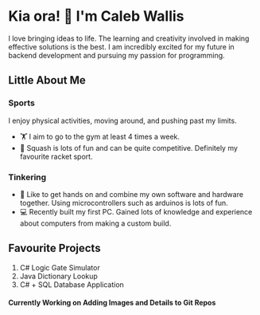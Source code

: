 # Kia ora! 👋 I'm Caleb Wallis
I love bringing ideas to life. 
The learning and creativity involved in making effective solutions is the best. 
I am incredibly excited for my future in backend development and pursuing my passion for programming.


## Little About Me

### Sports
I enjoy physical activities, moving around, and pushing past my limits.
* 🏋️ I aim to go to the gym at least 4 times a week.
* 🎾 Squash is lots of fun and can be quite competitive. Definitely my favourite racket sport.

### Tinkering
* 🤖 Like to get hands on and combine my own software and hardware together. Using microcontrollers such as arduinos is lots of fun.
* 💻 Recently built my first PC. Gained lots of knowledge and experience about computers from making a custom build.

## Favourite Projects
<!--Add some photos-->
1. C# Logic Gate Simulator
2. Java Dictionary Lookup
3. C# + SQL Database Application

#### Currently Working on Adding Images and Details to Git Repos

<!--
**caleb-wallis/caleb-wallis** is a ✨ _special_ ✨ repository because its `README.md` (this file) appears on your GitHub profile.

Here are some ideas to get you started:

- 🔭 I’m currently working on ...
- 🌱 I’m currently learning ...
- 👯 I’m looking to collaborate on ...
- 🤔 I’m looking for help with ...
- 💬 Ask me about ...
- 📫 How to reach me: ...
- 😄 Pronouns: ...
- ⚡ Fun fact: ...
-->

